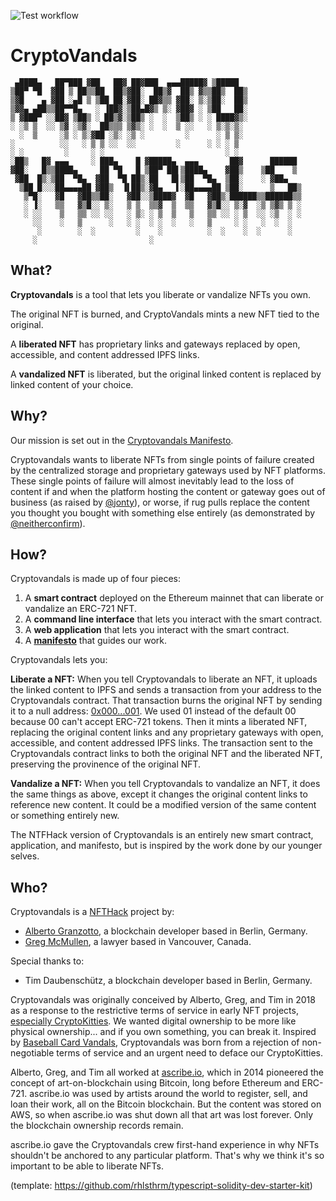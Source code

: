![Test workflow](https://github.com/cryptovandals/contracts/actions/workflows/node.yml/badge.svg)

# CryptoVandals

```
 ▄████▄   ██▀███ ▓██   ██▓ ██▓███  ▄▄▄█████▓ ▒█████
▒██▀ ▀█  ▓██ ▒ ██▒▒██  ██▒▓██░  ██▒▓  ██▒ ▓▒▒██▒  ██▒
▒▓█    ▄ ▓██ ░▄█ ▒ ▒██ ██░▓██░ ██▓▒▒ ▓██░ ▒░▒██░  ██▒
▒▓▓▄ ▄██▒▒██▀▀█▄   ░ ▐██▓░▒██▄█▓▒ ▒░ ▓██▓ ░ ▒██   ██░
▒ ▓███▀ ░░██▓ ▒██▒ ░ ██▒▓░▒██▒ ░  ░  ▒██▒ ░ ░ ████▓▒░
░ ░▒ ▒  ░░ ▒▓ ░▒▓░  ██▒▒▒ ▒▓▒░ ░  ░  ▒ ░░   ░ ▒░▒░▒░
  ░  ▒     ░▒ ░ ▒░▓██ ░▒░ ░▒ ░         ░      ░ ▒ ▒░
░          ░░   ░ ▒ ▒ ░░  ░░         ░      ░ ░ ░ ▒
░ ░         ░     ░ ░                           ░ ░
░██▒   █▓ ▄▄▄     ░ ███▄    █ ▓█████▄  ▄▄▄       ██▓      ██████
▓██░   █▒▒████▄     ██ ▀█   █ ▒██▀ ██▌▒████▄    ▓██▒    ▒██    ▒
 ▓██  █▒░▒██  ▀█▄  ▓██  ▀█ ██▒░██   █▌▒██  ▀█▄  ▒██░    ░ ▓██▄
  ▒██ █░░░██▄▄▄▄██ ▓██▒  ▐▌██▒░▓█▄   ▌░██▄▄▄▄██ ▒██░      ▒   ██▒
   ▒▀█░   ▓█   ▓██▒▒██░   ▓██░░▒████▓  ▓█   ▓██▒░██████▒▒██████▒▒
   ░ ▐░   ▒▒   ▓▒█░░ ▒░   ▒ ▒  ▒▒▓  ▒  ▒▒   ▓▒█░░ ▒░▓  ░▒ ▒▓▒ ▒ ░
   ░ ░░    ▒   ▒▒ ░░ ░░   ░ ▒░ ░ ▒  ▒   ▒   ▒▒ ░░ ░ ▒  ░░ ░▒  ░ ░
     ░░    ░   ▒      ░   ░ ░  ░ ░  ░   ░   ▒     ░ ░   ░  ░  ░
      ░        ░  ░         ░    ░          ░  ░    ░  ░      ░
     ░                         ░
```

## What?
**Cryptovandals** is a tool that lets you liberate or vandalize NFTs you own.

The original NFT is burned, and CryptoVandals mints a new NFT tied to the original.

A **liberated NFT** has proprietary links and gateways replaced by open, accessible, and content addressed IPFS links.

A **vandalized NFT** is liberated, but the original linked content is replaced by linked content of your choice.

## Why?
Our mission is set out in the [Cryptovandals Manifesto](https://github.com/cryptovandals/contracts/blob/main/MANIFESTO.md).

Cryptovandals wants to liberate NFTs from single points of failure created by the centralized storage and proprietary gateways used by NFT platforms. These single points of failure will almost inevitably lead to the loss of content if and when the platform hosting the content or gateway goes out of business (as raised by [@jonty](https://twitter.com/jonty/status/1372163423446917122)), or worse, if rug pulls replace the content you thought you bought with something else entirely (as demonstrated by [@neitherconfirm](https://twitter.com/neitherconfirm/status/1369285946198396928)).

## How?
Cryptovandals is made up of four pieces:
1. A **smart contract** deployed on the Ethereum mainnet that can liberate or vandalize an ERC-721 NFT.
2. A **command line interface** that lets you interact with the smart contract.
3. A **web application** that lets you interact with the smart contract.
4. A [**manifesto**](https://github.com/cryptovandals/contracts/blob/main/MANIFESTO.md) that guides our work.

Cryptovandals lets you:

**Liberate a NFT:** When you tell Cryptovandals to liberate an NFT, it uploads the linked content to IPFS and sends a transaction from your address to the Cryptovandals contract. That transaction burns the original NFT by sending it to a null address: [0x000...001](https://etherscan.io/address/0x0000000000000000000000000000000000000001). We used 01 instead of the default 00 because 00 can't accept ERC-721 tokens. Then it mints a liberated NFT, replacing the original content links and any proprietary gateways with open, accessible, and content addressed IPFS links. The transaction sent to the Cryptovandals contract links to both the original NFT and the liberated NFT, preserving the provinence of the original NFT.

**Vandalize a NFT:** When you tell Cryptovandals to vandalize an NFT, it does the same things as above, except it changes the original content links to reference new content. It could be a modified version of the same content or something entirely new.

The NTFHack version of Cryptovandals is an entirely new smart contract, application, and manifesto, but is inspired by the work done by our younger selves.

## Who?
Cryptovandals is a [NFTHack](https://nfthack.ethglobal.co/) project by:
* [Alberto Granzotto](https://twitter.com/vrde), a blockchain developer based in Berlin, Germany. 
* [Greg McMullen](https://twitter.com/gmcmullen), a lawyer based in Vancouver, Canada.

Special thanks to:
* Tim Daubenschütz, a blockchain developer based in Berlin, Germany.

Cryptovandals was originally conceived by Alberto, Greg, and Tim in 2018 as a response to the restrictive terms of service in early NFT projects, [especially CryptoKitties](https://medium.com/@gmcmullen/do-you-really-own-your-cryptokitties-d2731d3491a9). We wanted digital ownership to be more like physical ownership... and if you own something, you can break it. Inspired by [Baseball Card Vandals](https://baseballcardvandals.com/), Cryptovandals was born from a rejection of non-negotiable terms of service and an urgent need to deface our CryptoKitties.

Alberto, Greg, and Tim all worked at [ascribe.io](https://ascribe.io), which in 2014 pioneered the concept of art-on-blockchain using Bitcoin, long before Ethereum and ERC-721. ascribe.io was used by artists around the world to register, sell, and loan their work, all on the Bitcoin blockchain. But the content was stored on AWS, so when ascribe.io was shut down all that art was lost forever. Only the blockchain ownership records remain.

ascribe.io gave the Cryptovandals crew first-hand experience in why NFTs shouldn't be anchored to any particular platform. That's why we think it's so important to be able to liberate NFTs.



(template: https://github.com/rhlsthrm/typescript-solidity-dev-starter-kit)
